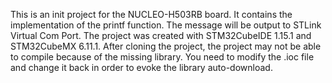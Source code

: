 This is an init project for the NUCLEO-H503RB board. It contains the implementation of the printf function. The message will be output to STLink Virtual Com Port. 
The project was created with STM32CubeIDE 1.15.1 and STM32CubeMX 6.11.1.
After cloning the project, the project may not be able to compile because of the missing library. You need to modify the .ioc file and change it back in order to evoke the library auto-download.
